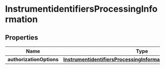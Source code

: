 
# InstrumentidentifiersProcessingInformation

## Properties
Name | Type | Description | Notes
------------ | ------------- | ------------- | -------------
**authorizationOptions** | [**InstrumentidentifiersProcessingInformationAuthorizationOptions**](InstrumentidentifiersProcessingInformationAuthorizationOptions.md) |  |  [optional]



